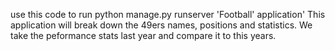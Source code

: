 use this code to run
python manage.py runserver 
'Football' application' This application will break down the 49ers names, positions and statistics. We take the peformance stats last year and compare it to this years. 